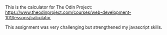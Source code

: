 This is the calculator for The Odin Project: https://www.theodinproject.com/courses/web-development-101/lessons/calculator

This assignment was very challenging but strengthened my javascript skills. 
